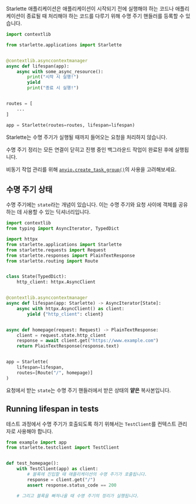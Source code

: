 Starlette 애플리케이션은 애플리케이션이 시작되기 전에 실행해야 하는 코드나 애플리케이션이 종료될 때 처리해야 하는 코드를 다루기 위해 수명 주기 핸들러를 등록할 수 있습니다.

```python
import contextlib

from starlette.applications import Starlette


@contextlib.asynccontextmanager
async def lifespan(app):
    async with some_async_resource():
        print("시작 시 실행!")
        yield
        print("종료 시 실행!")


routes = [
    ...
]

app = Starlette(routes=routes, lifespan=lifespan)
```

Starlette는 수명 주기가 실행될 때까지 들어오는 요청을 처리하지 않습니다.

수명 주기 정리는 모든 연결이 닫히고 진행 중인 백그라운드 작업이 완료된 후에 실행됩니다.

비동기 작업 관리를 위해 [`anyio.create_task_group()`](https://anyio.readthedocs.io/en/stable/tasks.html)의 사용을 고려해보세요.

## 수명 주기 상태

수명 주기에는 `state`라는 개념이 있습니다. 이는 수명 주기와 요청 사이에 객체를 공유하는 데 사용할 수 있는 딕셔너리입니다.

```python
import contextlib
from typing import AsyncIterator, TypedDict

import httpx
from starlette.applications import Starlette
from starlette.requests import Request
from starlette.responses import PlainTextResponse
from starlette.routing import Route


class State(TypedDict):
    http_client: httpx.AsyncClient


@contextlib.asynccontextmanager
async def lifespan(app: Starlette) -> AsyncIterator[State]:
    async with httpx.AsyncClient() as client:
        yield {"http_client": client}


async def homepage(request: Request) -> PlainTextResponse:
    client = request.state.http_client
    response = await client.get("https://www.example.com")
    return PlainTextResponse(response.text)


app = Starlette(
    lifespan=lifespan,
    routes=[Route("/", homepage)]
)
```

요청에서 받는 `state`는 수명 주기 핸들러에서 받은 상태의 **얕은** 복사본입니다.

## Running lifespan in tests

테스트 과정에서 수명 주기가 호출되도록 하기 위해서는 `TestClient`를 컨텍스트 관리자로 사용해야 합니다.

```python
from example import app
from starlette.testclient import TestClient


def test_homepage():
    with TestClient(app) as client:
        # 블록에 진입할 때 애플리케이션의 수명 주기가 호출됩니다.
        response = client.get("/")
        assert response.status_code == 200

    # 그리고 블록을 빠져나올 때 수명 주기의 정리가 실행됩니다.
```
